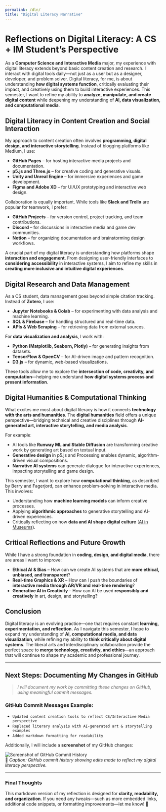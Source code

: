 ```yaml
---
permalink: /dln/
title: "Digital Literacy Narrative"
---
```


# **Reflections on Digital Literacy: A CS + IM Student’s Perspective**  

As a **Computer Science and Interactive Media** major, my experience with digital literacy extends beyond basic content creation and research. I interact with digital tools daily—not just as a user but as a designer, developer, and problem solver. Digital literacy, for me, is about understanding **how digital systems function**, critically evaluating their impact, and creatively using them to build interactive experiences. This semester, I want to refine my ability to **analyze, manipulate, and create digital content** while deepening my understanding of **AI, data visualization, and computational media**.  

## **Digital Literacy in Content Creation and Social Interaction**  

My approach to content creation often involves **programming, digital design, and interactive storytelling**. Instead of blogging platforms like Medium, I use:  

- **GitHub Pages** – for hosting interactive media projects and documentation.  
- **p5.js and Three.js** – for creative coding and generative visuals.  
- **Unity and Unreal Engine** – for immersive experiences and game development.  
- **Figma and Adobe XD** – for UI/UX prototyping and interactive web design.  

Collaboration is equally important. While tools like **Slack and Trello** are popular for teamwork, I prefer:  

- **GitHub Projects** – for version control, project tracking, and team contributions.  
- **Discord** – for discussions in interactive media and game dev communities.  
- **Notion** – for organizing documentation and brainstorming design workflows.  

A crucial part of my digital literacy is understanding how platforms shape **interaction and engagement**. From designing user-friendly interfaces to **considering accessibility** in interactive systems, I aim to refine my skills in **creating more inclusive and intuitive digital experiences**.  

## **Digital Research and Data Management**  

As a CS student, data management goes beyond simple citation tracking. Instead of **Zotero**, I use:  

- **Jupyter Notebooks & Colab** – for experimenting with data analysis and machine learning.  
- **SQL & Firebase** – for handling structured and real-time data.  
- **APIs & Web Scraping** – for retrieving data from external sources.  

For **data visualization and analysis**, I work with:  

- **Python (Matplotlib, Seaborn, Plotly)** – for generating insights from datasets.  
- **TensorFlow & OpenCV** – for AI-driven image and pattern recognition.  
- **D3.js** – for dynamic, web-based visualizations.  

These tools allow me to explore the **intersection of code, creativity, and computation**—helping me understand **how digital systems process and present information**.  

## **Digital Humanities & Computational Thinking**  

What excites me most about digital literacy is how it connects **technology with the arts and humanities**. The **digital humanities** field offers a unique perspective—bridging technical and creative disciplines through **AI-generated art, interactive storytelling, and media analysis**.  

For example:  
- AI tools like **Runway ML and Stable Diffusion** are transforming creative work by generating art based on textual input.  
- **Generative design** in p5.js and Processing enables dynamic, algorithm-driven visual compositions.  
- **Narrative AI systems** can generate dialogue for interactive experiences, impacting storytelling and game design.  

This semester, I want to explore how **computational thinking**, as described by Berry and Fagerjord, can enhance problem-solving in interactive media. This involves:  
- Understanding how **machine learning models** can inform creative processes.  
- Applying **algorithmic approaches** to generative storytelling and AI-driven experiences.  
- Critically reflecting on how **data and AI shape digital culture** ([AI in Museums](https://www.transcript-publishing.com/978-3-8376-6710-3/ai-in-museums/?number=978-3-8394-6710-7)).  

## **Critical Reflections and Future Growth**  

While I have a strong foundation in **coding, design, and digital media**, there are areas I want to improve:  

- **Ethical AI & Bias** – How can we create AI systems that are **more ethical, unbiased, and transparent**?  
- **Real-time Graphics & XR** – How can I push the boundaries of **interactive media through AR/VR and real-time rendering**?  
- **Generative AI in Creativity** – How can AI be used **responsibly and creatively** in art, design, and storytelling?  

## **Conclusion**  

Digital literacy is an evolving practice—one that requires constant **learning, experimentation, and reflection**. As I navigate this semester, I hope to expand my understanding of **AI, computational media, and data visualization**, while refining my ability to **think critically about digital systems**. The liberal arts and interdisciplinary collaboration provide the perfect space to **merge technology, creativity, and ethics**—an approach that will continue to shape my academic and professional journey.  

---

## **Next Steps: Documenting My Changes in GitHub**  

> _I will document my work by committing these changes on GitHub, using meaningful commit messages._  

### **GitHub Commit Messages Example:**  
- `Updated content creation tools to reflect CS/Interactive Media perspective`  
- `Replaced literary analysis with AI-generated art & storytelling examples`  
- `Added markdown formatting for readability`  

Additionally, I will include a **screenshot** of my GitHub changes:  

![Screenshot of GitHub Commit History](your-screenshot-link.png)  
📌 _Caption: GitHub commit history showing edits made to reflect my digital literacy perspective._  

---

### **Final Thoughts**  
This markdown version of my reflection is designed for **clarity, readability, and organization**. If you need any tweaks—such as more embedded links, additional code snippets, or formatting improvements—let me know! 🚀

